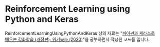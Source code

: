 # Reinforcement Learning using Python and Keras

ReinforcementLearningUsingPythonAndKeras 상의 자료는 "[파이썬과 케라스로 배우는 강화학습 (개정판); 위키북스 (2020)](https://wikibook.co.kr/rlrev/)"을 공부하면서 작성한 코드들 입니다.
